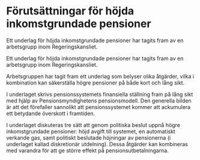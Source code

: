 # Förutsättningar för höjda inkomstgrundade pensioner

Ett underlag för höjda inkomstgrundade pensioner har tagits fram av en arbetsgrupp inom Regeringskansliet.

Ett underlag för höjda inkomstgrundade pensioner har tagits fram av en arbetsgrupp inom Regeringskansliet.

Arbetsgruppen har tagit fram ett underlag som belyser olika åtgärder, vilka i kombination kan säkerställa högre pensioner på både kort och lång sikt.

I underlaget skrivs pensionssystemets finansiella ställning fram på lång sikt med hjälp av Pensionsmyndighetens pensionsmodell. Den generella bilden är att det förefaller sannolikt att pensionssystemet kommer att ackumulera ett betydande överskott i framtiden.

I underlaget diskuteras tre sätt att genom politiska beslut uppnå högre inkomstgrundade pensioner: höjd avgift till systemet, en automatiskt verkande gas, samt politiskt beslutade höjningar av pensionerna (i underlaget kallad diskretionär utdelning). Dessa åtgärder kan kombineras med varandra för att ge större effekt på pensionsutbetalningarna.

